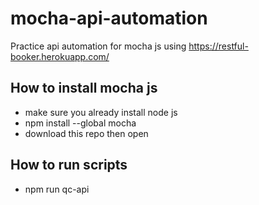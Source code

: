 # mocha-api-automation
Practice api automation for mocha js using https://restful-booker.herokuapp.com/

## How to install mocha js
- make sure you already install node js
- npm install --global mocha
- download this repo then open

## How to run scripts

- npm run qc-api


